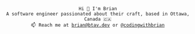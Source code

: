 <div align="center">
  <code>Hi 👋 I'm Brian</code>
  <br />
  <code>A software engineer passionated about their craft, based in Ottawa, Canada 🇨🇦</code>
  <br />
  <code>📫 Reach me at <a href="mailto:brian@btav.dev">brian@btav.dev</a> or <a href="https://twitter.com/codingwithbrian">@codingwithbrian</a></code>
</div>
